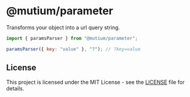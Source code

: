 # @mutium/parameter

Transforms your object into a url query string.

```js
import { paramsParser } from "@mutium/parameter";

paramsParser({ key: "value" }, "?"); // ?key=value
```

## License

This project is licensed under the MIT License - see the [LICENSE](../../LICENSE) file for details.
